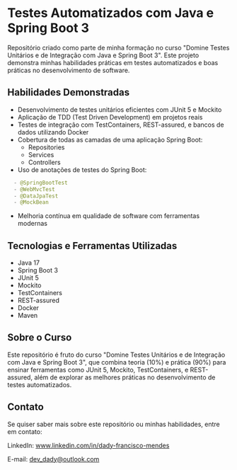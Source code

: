 # Testes Automatizados com Java e Spring Boot 3

Repositório criado como parte de minha formação no curso "Domine Testes Unitários e de Integração com Java e Spring Boot 3". Este projeto demonstra minhas habilidades práticas em testes automatizados e boas práticas no desenvolvimento de software.


## Habilidades Demonstradas

- Desenvolvimento de testes unitários eficientes com JUnit 5 e Mockito
- Aplicação de TDD (Test Driven Development) em projetos reais
- Testes de integração com TestContainers, REST-assured, e bancos de dados utilizando Docker
- Cobertura de todas as camadas de uma aplicação Spring Boot:
  - Repositories
  - Services
  - Controllers
- Uso de anotações de testes do Spring Boot:
```java 
  - @SpringBootTest
  - @WebMvcTest
  - @DataJpaTest
  - @MockBean
  ```
  - Melhoria contínua em qualidade de software com ferramentas modernas


## Tecnologias e Ferramentas Utilizadas

 - Java 17
 - Spring Boot 3
- JUnit 5
- Mockito
- TestContainers
- REST-assured
- Docker
- Maven


## Sobre o Curso

Este repositório é fruto do curso "Domine Testes Unitários e de Integração com Java e Spring Boot 3", que combina teoria (10%) e prática (90%) para ensinar ferramentas como JUnit 5, Mockito, TestContainers, e REST-assured, além de explorar as melhores práticas no desenvolvimento de testes automatizados.


## Contato

Se quiser saber mais sobre este repositório ou minhas habilidades, entre em contato:

LinkedIn: www.linkedin.com/in/dady-francisco-mendes

E-mail:  dev_dady@outlook.com


